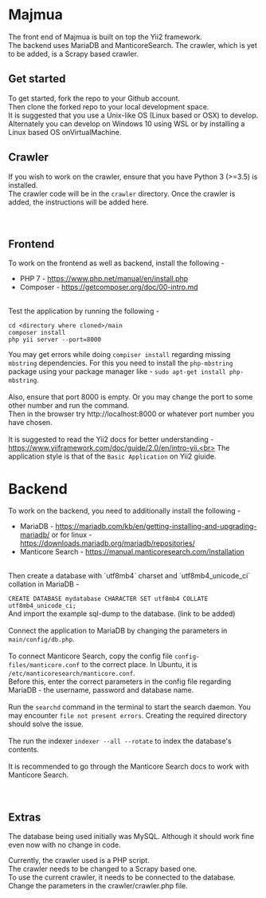 # Majmua

The front end of Majmua is built on top the Yii2 framework.<br>
The backend uses MariaDB and ManticoreSearch.
The crawler, which is yet to be added, is a Scrapy based crawler.

## Get started
To get started, fork the repo to your Github account.<br>
Then clone the forked repo to your local development space.<br>
It is suggested that you use a Unix-like OS (Linux based or OSX) to develop.
Alternately you can develop on Windows 10 using WSL or by installing a Linux based OS onVirtualMachine.

## Crawler
If you wish to work on the crawler, ensure that you have Python 3 (>=3.5) is installed.<br>
The crawler code will be in the `crawler` directory. Once the crawler is added, the instructions will be added here.<br>
<br>
<br>
## Frontend
To work on the frontend as well as backend, install the following - 
* PHP 7 - https://www.php.net/manual/en/install.php 
* Composer - https://getcomposer.org/doc/00-intro.md
<br>
Test the application by running the following - 

    cd <directory where cloned>/main
    composer install
    php yii server --port=8000

You may get errors while doing `compiser install` regarding missing `mbstring` dependencies. For this you need to install the `php-mbstring` package using your package manager like - `sudo apt-get install php-mbstring`.<br>
<br>
Also, ensure that port 8000 is empty. Or you may change the port to some other number and run the command.<br>
Then in the browser try http://localhost:8000 or whatever port number you have chosen.<br>
<br>
It is suggested to read the Yii2 docs for  better understanding - https://www.yiiframework.com/doc/guide/2.0/en/intro-yii.<br>
The application style is that of the `Basic Application` on Yii2 giuide.
<br>

# Backend
To work on the backend, you need to additionally install the following -
* MariaDB - https://mariadb.com/kb/en/getting-installing-and-upgrading-mariadb/ or for linux - https://downloads.mariadb.org/mariadb/repositories/
* Manticore Search - https://manual.manticoresearch.com/Installation
<br>
Then create a database with `utf8mb4` charset and `utf8mb4_unicode_ci` collation in MariaDB -<br>

```CREATE DATABASE mydatabase CHARACTER SET utf8mb4 COLLATE utf8mb4_unicode_ci;```
<br>
And import the example sql-dump to the database. (link to be added)<br>
<br>
Connect the application to MariaDB by changing the parameters in `main/config/db.php`.<br>
<br>
To connect Manticore Search, copy the config file `config-files/manticore.conf` to the correct place. In Ubuntu, it is `/etc/manticoresearch/manticore.conf`.<br>
Before this, enter the correct parameters in the config file regarding MariaDB - the username, password and database name.<br>
<br>
Run the `searchd` command in the terminal to start the search daemon. You may encounter `file not present errors`.
Creating the required directory should solve the issue.<br>
<br>
The run the indexer `indexer --all --rotate` to index the database's contents.<br>
<br>
It is recommended to go through the Manticore Search docs to work with Manticore Search.<br>
<br>
<br>
## Extras
The database being used initially was MySQL. Although it should work fine even now with no change in code.<br>

Currently, the crawler used is a PHP script.<br>
The crawler needs to be changed to a Scrapy based one.<br>
To use the current crawler, it needs to be connected to the database.<br>
Change the parameters in the crawler/crawler.php file.
